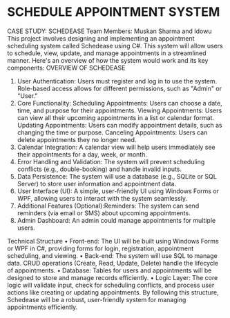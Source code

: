 
# SCHEDULE APPOINTMENT SYSTEM
CASE STUDY: SCHEDEASE
Team Members: Muskan Sharma and Idowu
This project involves designing and implementing an appointment scheduling system called Schedease using C#. This system will allow users to schedule, view, update, and manage appointments in a streamlined manner. Here's an overview of how the system would work and its key components:
OVERVIEW OF SCHEDEASE
1.	User Authentication:
Users must register and log in to use the system.
Role-based access allows for different permissions, such as "Admin" or "User."
2.	Core Functionality:
Scheduling Appointments: Users can choose a date, time, and purpose for their appointments.
Viewing Appointments: Users can view all their upcoming appointments in a list or calendar format.
Updating Appointments: Users can modify appointment details, such as changing the time or purpose.
Canceling Appointments: Users can delete appointments they no longer need.
3.	Calendar Integration: A calendar view will help users immediately see their appointments for a day, week, or month.
4.	Error Handling and Validation: The system will prevent scheduling conflicts (e.g., double-booking) and handle invalid inputs.
5.	Data Persistence: The system will use a database (e.g., SQLite or SQL Server) to store user information and appointment data. 
6.	User Interface (UI): A simple, user-friendly UI using Windows Forms or WPF, allowing users to interact with the system seamlessly.
7.	Additional Features (Optional):Reminders: The system can send reminders (via email or SMS) about upcoming appointments.
8.	Admin Dashboard: An admin could manage appointments for multiple users.




Technical Structure
•	Front-end: The UI will be built using Windows Forms or WPF in C#, providing forms for login, registration, appointment scheduling, and viewing.
•	Back-end: The system will use SQL to manage data. CRUD operations (Create, Read, Update, Delete) handle the lifecycle of appointments.
•	Database: Tables for users and appointments will be designed to store and manage records efficiently.
•	Logic Layer: The core logic will validate input, check for scheduling conflicts, and process user actions like creating or updating appointments.
By following this structure, Schedease will be a robust, user-friendly system for managing appointments efficiently.

